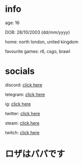 # info
age: 16

DOB: 28/10/2003 (dd/mm/yyyy)

home: north london, united kingdom

favourite games: r6, csgo, brawl

# socials
discord: [click here](https://discord.com/users/343735638085861377)

telegram: [click here](https://t.me/purelxw)

ig: [click here](https://www.instagram.com/purelxw/)

twitter: [click here](https://twitter.com/purelxw)

steam: [click here](https://steamcommunity.com/id/Purelxw)

twitch: [click here](https://www.twitch.tv/purelxw)

# ロザはパパです
